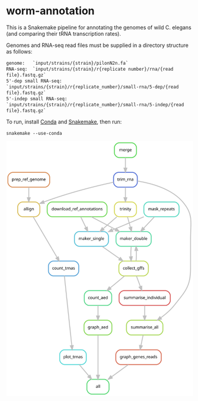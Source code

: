 # worm-annotation
This is a Snakemake pipeline for annotating the genomes of wild C. elegans (and comparing their tRNA transcription rates).

Genomes and RNA-seq read files must be supplied in a directory structure as follows:
  
    genome:   `input/strains/{strain}/pilonN2n.fa`
    RNA-seq:  `input/strains/{strain}/r{replicate number}/rna/{read file}.fastq.gz`
    5'-dep small RNA-seq:  `input/strains/{strain}/r{replicate_number}/small-rna/5-dep/{read file}.fastq.gz`
    5'-indep small RNA-seq:  `input/strains/{strain}/r{replicate_number}/small-rna/5-indep/{read file}.fastq.gz`

To run, install [Conda](https://docs.conda.io/en/latest/) and [Snakemake](https://snakemake.readthedocs.io/en/stable/), then run:

    snakemake --use-conda

![DAG](https://raw.githubusercontent.com/hannah-uri/worm-annotation/master/dag.svg)
